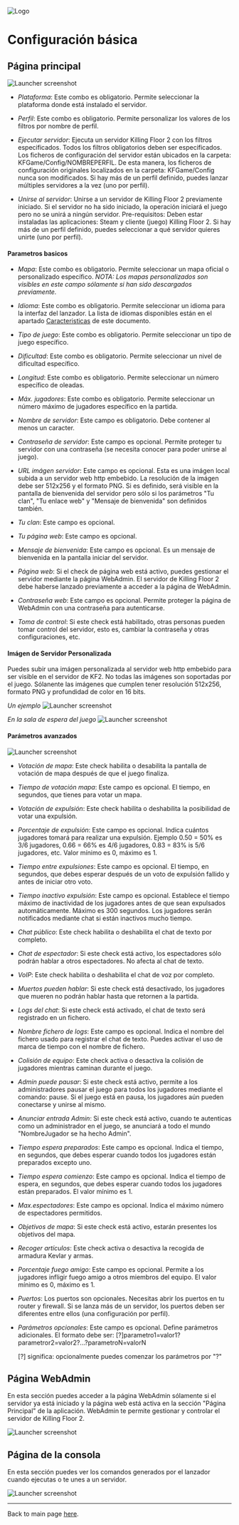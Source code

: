 ![Logo](../images/kf2banner.png)

# Configuración básica

## Página principal

![Launcher screenshot](../images/screenshot00.png)

* _Plataforma_: Este combo es obligatorio. Permite seleccionar la plataforma donde está instalado el servidor.

* _Perfil_: Este combo es obligatorio. Permite personalizar los valores de los filtros por nombre de perfil.

* _Ejecutar servidor_: Ejecuta un servidor Killing Floor 2 con los filtros especificados. Todos los filtros obligatorios deben ser especificados. Los ficheros de configuración del servidor están ubicados en la carpeta: KFGame/Config/NOMBREPERFIL. De esta manera, los ficheros de configuración originales localizados en la carpeta: KFGame/Config nunca son modificados.
Si hay más de un perfil definido, puedes lanzar múltiples servidores a la vez (uno por perfil). 

* _Unirse al servidor_: Unirse a un servidor de Killing Floor 2 previamente iniciado. Si el servidor no ha sido iniciado, la operación iniciará el juego pero no se unirá a ningún servidor. Pre-requisitos: Deben estar instaladas las aplicaciones: Steam y cliente (juego) Killing Floor 2. 
Si hay más de un perfil definido, puedes seleccionar a qué servidor quieres unirte (uno por perfil).

#### Parametros basicos

* _Mapa_: Este combo es obligatorio. Permite seleccionar un mapa oficial o personalizado específico. *NOTA: Los mapas personalizados son visibles en este campo sólamente si han sido descargados previamente.*

* _Idioma_: Este combo es obligatorio. Permite seleccionar un idioma para la interfaz del lanzador. La lista de idiomas disponibles están en el apartado [Caracteristicas](#caracteristicas) de este documento.

* _Tipo de juego_: Este combo es obligatorio. Permite seleccionar un tipo de juego específico.

* _Dificultad_: Este combo es obligatorio. Permite seleccionar un nivel de dificultad específico.

* _Longitud_: Este combo es obligatorio. Permite seleccionar un número específico de oleadas.

* _Máx. jugadores_: Este combo es obligatorio. Permite seleccionar un número máximo de jugadores específico en la partida.

* _Nombre de servidor_: Este campo es obligatorio. Debe contener al menos un caracter. 

* _Contraseña de servidor_: Este campo es opcional. Permite proteger tu servidor con una contraseña (se necesita conocer para poder unirse al juego).

* _URL imágen servidor_: Este campo es opcional. Esta es una imágen local subida a un servidor web http embebido. La resolución de la imágen debe ser 512x256 y el formato PNG. Si es definido, será visible en la pantalla de bienvenida del servidor pero sólo si los parámetros "Tu clan", "Tu enlace web" y "Mensaje de bienvenida" son definidos también.
  
* _Tu clan_: Este campo es opcional.

* _Tu página web_: Este campo es opcional.

* _Mensaje de bienvenida_: Este campo es opcional. Es un mensaje de bienvenida en la pantalla iniciar del servidor.

* _Página web_: Si el check de página web está activo, puedes gestionar el servidor mediante la página WebAdmin. El servidor de Killing Floor 2 debe haberse lanzado previamente a acceder a la página de WebAdmin.

* _Contraseña web_: Este campo es opcional. Permite proteger la página de WebAdmin con una contraseña para autenticarse.

* _Toma de control_: Si este check está habilitado, otras personas pueden tomar control del servidor, esto es, cambiar la contraseña y otras configuraciones, etc.

#### Imágen de Servidor Personalizada
Puedes subir una imágen personalizada al servidor web http embebido para ser visible en el servidor de KF2.
No todas las imágenes son soportadas por el juego. Sólanente las imágenes que cumplen tener resolución 512x256, formato PNG y profundidad de color en 16 bits.

*Un ejemplo*
![Launcher screenshot](../images/screenshot14.png)

*En la sala de espera del juego*
![Launcher screenshot](../images/screenshot-in-game2.jpg)


#### Parámetros avanzados

![Launcher screenshot](../images/screenshot01.png)

* _Votación de mapa_: Este check habilita o desabilita la pantalla de votación de mapa después de que el juego finaliza. 

* _Tiempo de votación mapa_: Este campo es opcional. El tiempo, en segundos, que tienes para votar un mapa. 

* _Votación de expulsión_: Este check habilita o deshabilita la posibilidad de votar una expulsión. 

* _Porcentaje de expulsión_: Este campo es opcional. Indica cuántos jugadores tomará para realizar una expulsión. Ejemplo 0.50 = 50% es 3/6 jugadores, 0.66 = 66% es 4/6 jugadores, 0.83 = 83% is 5/6 jugadores, etc. Valor mínimo es 0, máximo es 1.

* _Tiempo entre expulsiones_: Este campo es opcional. El tiempo, en segundos, que debes esperar después de un voto de expulsión fallido y antes de iniciar otro voto. 

* _Tiempo inactivo expulsión_: Este campo es opcional. Establece el tiempo máximo de inactividad de los jugadores antes de que sean expulsados automáticamente. Máximo es 300 segundos. Los jugadores serán notificados mediante chat si están inactivos mucho tiempo.  

* _Chat público_: Este check habilita o deshabilita el chat de texto por completo. 

* _Chat de espectador_: Si este check está activo, los espectadores sólo podrán hablar a otros espectadores. No afecta al chat de texto.

* _VoIP_: Este check habilita o deshabilita el chat de voz por completo. 

* _Muertos pueden hablar_: Si este check está desactivado, los jugadores que mueren no podrán hablar hasta que retornen a la partida.

* _Logs del chat_: Si este check está activado, el chat de texto será registrado en un fichero.

* _Nombre fichero de logs_: Este campo es opcional. Indica el nombre del fichero usado para registrar el chat de texto. Puedes activar el uso de marca de tiempo con el nombre de fichero.

* _Colisión de equipo_: Este check activa o desactiva la colisión de jugadores mientras caminan durante el juego. 

* _Admin puede pausar_: Si este check está activo, permite a los administradores pausar el juego para todos los jugadores mediante el comando: pause. Si el juego está en pausa, los jugadores aún pueden conectarse y unirse al mismo.
 
* _Anunciar entrada Admin_: Si este check está activo, cuando te autenticas como un administrador en el juego, se anunciará a todo el mundo "NombreJugador se ha hecho Admin".

* _Tiempo espera preparados_: Este campo es opcional. Indica el tiempo, en segundos, que debes esperar cuando todos los jugadores están preparados excepto uno.

* _Tiempo espera comienzo_: Este campo es opcional. Indica el tiempo de espera, en segundos, que debes esperar cuando todos los jugadores están preparados. El valor mínimo es 1. 

* _Max.espectadores_: Este campo es opcional. Indica el máximo número de espectadores permitidos.

* _Objetivos de mapa_: Si este check está activo, estarán presentes los objetivos del mapa.

* _Recoger artículos_: Este check activa o desactiva la recogida de armadura Kevlar y armas.

* _Porcentaje fuego amigo_: Este campo es opcional. Permite a los jugadores infligir fuego amigo a otros miembros del equipo. El valor mínimo es 0, máximo es 1.

* _Puertos_: Los puertos son opcionales. Necesitas abrir los puertos en tu router y firewall. Si se lanza más de un servidor, los puertos deben ser diferentes entre ellos (una configuración por perfil).

* _Parámetros opcionales_: Este campo es opcional. Define parámetros adicionales. El formato debe ser: [?]parametro1=valor1?parametror2=valor2?...?parametroN=valorN

  [?] significa: opcionalmente puedes comenzar los parámetros por "?"

## Página WebAdmin
En esta sección puedes acceder a la página WebAdmin sólamente si el servidor ya está iniciado y la página web está activa en la sección "Página Principal" de la aplicación.
WebAdmin te permite gestionar y controlar el servidor de Killing Floor 2.

![Launcher screenshot](../images/screenshot02.png)

## Página de la consola
En esta sección puedes ver los comandos generados por el lanzador cuando ejecutas o te unes a un servidor.

![Launcher screenshot](../images/screenshot11.png)

---
Back to main page [here](../../LEEME.md).
